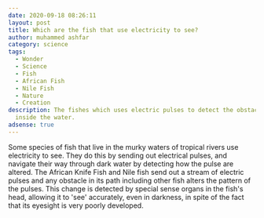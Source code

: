 ```yaml
---
date: 2020-09-18 08:26:11
layout: post
title: Which are the fish that use electricity to see?
author: muhammed ashfar
category: science
tags:
  - Wonder
  - Science
  - Fish
  - African Fish
  - Nile Fish
  - Nature
  - Creation
description: The fishes which uses electric pulses to detect the obstacles deep
  inside the water.
adsense: true
---
```

Some species of fish that live in the murky waters of tropical rivers use electricity to see. They do this by sending out electrical pulses, and navigate their way through dark water by detecting how the pulse are altered. The African Knife Fish and Nile fish send out a stream of electric pulses and any obstacle in its path including other fish alters the pattern of the pulses. This change is detected by special sense organs in the fish's head, allowing it to 'see' accurately, even in darkness, in spite of the fact that its eyesight is very poorly developed.